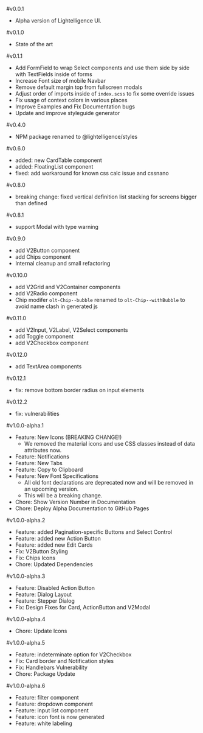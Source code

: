 #v0.0.1
- Alpha version of Lightelligence UI.


#v0.1.0
- State of the art

#v0.1.1
- Add FormField to wrap Select components and use them side by side with TextFields inside of forms
- Increase Font size of mobile Navbar
- Remove default margin top from fullscreen modals
- Adjust order of imports inside of `index.scss` to fix some override issues
- Fix usage of context colors in various places
- Improve Examples and Fix Documentation bugs
- Update and improve styleguide generator

#v0.4.0
- NPM package renamed to @lightelligence/styles

#v0.6.0
- added: new CardTable component
- added: FloatingList component
- fixed: add workaround for known css calc issue and cssnano

#v0.8.0
- breaking change: fixed vertical definition list stacking for screens bigger than defined

#v0.8.1
- support Modal with type warning

#v0.9.0
- add V2Button component
- add Chips component
- Internal cleanup and small refactoring

#v0.10.0
- add V2Grid and V2Container components
- add V2Radio component
- Chip modifer `olt-Chip--bubble` renamed to `olt-Chip--withBubble` to avoid name clash in generated js

#v0.11.0
- add V2Input, V2Label, V2Select components
- add Toggle component
- add V2Checkbox component

#v0.12.0
- add TextArea components

#v0.12.1
- fix: remove bottom border radius on input elements

#v0.12.2
- fix: vulnerabilities

#v1.0.0-alpha.1
- Feature: New Icons (BREAKING CHANGE!)
  - We removed the material icons and use CSS classes instead of data attributes now.
- Feature: Notifications
- Feature: New Tabs
- Feature: Copy to Clipboard
- Feature: New Font Specifications
  - All old font declarations are deprecated now and will be removed in an upcoming version.
  - This will be a breaking change.
- Chore: Show Version Number in Documentation
- Chore: Deploy Alpha Documentation to GitHub Pages

#v1.0.0-alpha.2
- Feature: added Pagination-specific Buttons and Select Control
- Feature: added new Action Button
- Feature: added new Edit Cards
- Fix: V2Button Styling
- Fix: Chips Icons
- Chore: Updated Dependencies

#v1.0.0-alpha.3
- Feature: Disabled Action Button
- Feature: Dialog Layout
- Feature: Stepper Dialog
- Fix: Design Fixes for Card, ActionButton and V2Modal

#v1.0.0-alpha.4
- Chore: Update Icons

#v1.0.0-alpha.5
- Feature: indeterminate option for V2Checkbox
- Fix: Card border and Notification styles
- Fix: Handlebars Vulnerability
- Chore: Package Update

#v1.0.0-alpha.6
- Feature: filter component
- Feature: dropdown component
- Feature: input list component
- Feature: icon font is now generated
- Feature: white labeling
